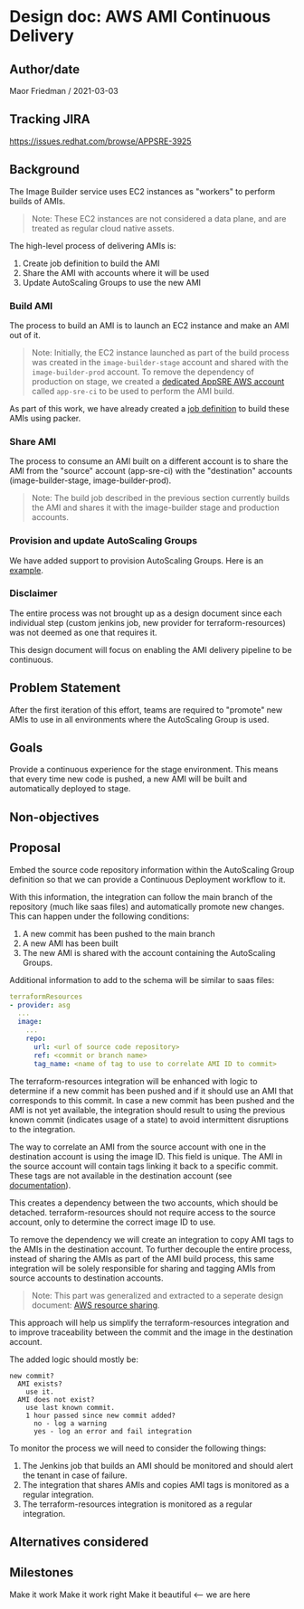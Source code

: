 # Design doc: AWS AMI Continuous Delivery

## Author/date

Maor Friedman / 2021-03-03

## Tracking JIRA

https://issues.redhat.com/browse/APPSRE-3925

## Background

The Image Builder service uses EC2 instances as "workers" to perform builds of AMIs.
> Note: These EC2 instances are not considered a data plane, and are treated as regular cloud native assets.

The high-level process of delivering AMIs is:
1. Create job definition to build the AMI
1. Share the AMI with accounts where it will be used
1. Update AutoScaling Groups to use the new AMI

### Build AMI

The process to build an AMI is to launch an EC2 instance and make an AMI out of it.
> Note: Initially, the EC2 instance launched as part of the build process was created in the `image-builder-stage` account and shared with the `image-builder-prod` account. To remove the dependency of production on stage, we created a [dedicated AppSRE AWS account](https://issues.redhat.com/browse/APPSRE-4405) called `app-sre-ci` to be used to perform the AMI build.

As part of this work, we have already created a [job definition](https://gitlab.cee.redhat.com/service/app-interface/-/blob/e006b480c002ed869eb66df04d62ed8ef1218f7e/resources/jenkins/image-builder/jobs-templates.yml) to build these AMIs using packer.

### Share AMI

The process to consume an AMI built on a different account is to share the AMI from the "source" account (app-sre-ci) with the "destination" accounts (image-builder-stage, image-builder-prod).
> Note: The build job described in the previous section currently builds the AMI and shares it with the image-builder stage and production accounts.

### Provision and update AutoScaling Groups

We have added support to provision AutoScaling Groups. Here is an [example](https://gitlab.cee.redhat.com/service/app-interface/-/blob/e006b480c002ed869eb66df04d62ed8ef1218f7e/data/services/image-builder/namespaces/workers-stage.yml#L173-186).

### Disclaimer

The entire process was not brought up as a design document since each individual step (custom jenkins job, new provider for terraform-resources) was not deemed as one that requires it.

This design document will focus on enabling the AMI delivery pipeline to be continuous.

## Problem Statement

After the first iteration of this effort, teams are required to "promote" new AMIs to use in all environments where the AutoScaling Group is used.

## Goals

Provide a continuous experience for the stage environment. This means that every time new code is pushed, a new AMI will be built and automatically deployed to stage.

## Non-objectives

## Proposal

Embed the source code repository information within the AutoScaling Group definition so that we can provide a Continuous Deployment workflow to it.

With this information, the integration can follow the main branch of the repository (much like saas files) and automatically promote new changes. This can happen under the following conditions:
1. A new commit has been pushed to the main branch
1. A new AMI has been built
1. The new AMI is shared with the account containing the AutoScaling Groups.

Additional information to add to the schema will be similar to saas files:
```yaml
terraformResources
- provider: asg
  ...
  image:
    ...
    repo:
      url: <url of source code repository>
      ref: <commit or branch name>
      tag_name: <name of tag to use to correlate AMI ID to commit>
```

The terraform-resources integration will be enhanced with logic to determine if a new commit has been pushed and if it should use an AMI that corresponds to this commit. In case a new commit has been pushed and the AMI is not yet available, the integration should result to using the previous known commit (indicates usage of a state) to avoid intermittent disruptions to the integration.

The way to correlate an AMI from the source account with one in the destination account is using the image ID. This field is unique. The AMI in the source account will contain tags linking it back to a specific commit. These tags are not available in the destination account (see [documentation](https://docs.aws.amazon.com/AWSEC2/latest/UserGuide/sharingamis-explicit.html)).

This creates a dependency between the two accounts, which should be detached. terraform-resources should not require access to the source account, only to determine the correct image ID to use.

To remove the dependency we will create an integration to copy AMI tags to the AMIs in the destination account. To further decouple the entire process, instead of sharing the AMIs as part of the AMI build process, this same integration will be solely responsible for sharing and tagging AMIs from source accounts to destination accounts.
> Note: This part was generalized and extracted to a seperate design document: [AWS resource sharing](https://issues.redhat.com/browse/APPSRE-4621).

This approach will help us simplify the terraform-resources integration and to improve traceability between the commit and the image in the destination account.

The added logic should mostly be:
```
new commit?
  AMI exists?
    use it.
  AMI does not exist?
    use last known commit.
    1 hour passed since new commit added?
      no - log a warning
      yes - log an error and fail integration
```

To monitor the process we will need to consider the following things:
1. The Jenkins job that builds an AMI should be monitored and should alert the tenant in case of failure.
1. The integration that shares AMIs and copies AMI tags is monitored as a regular integration.
1. The terraform-resources integration is monitored as a regular integration.

## Alternatives considered

## Milestones

Make it work
Make it work right
Make it beautiful <-- we are here
